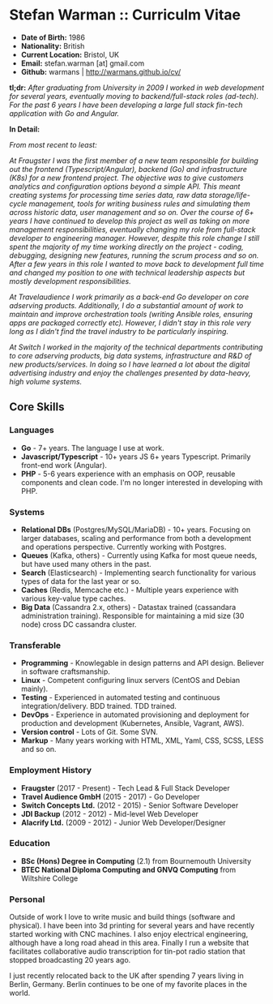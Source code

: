 Stefan Warman :: Curriculm Vitae
=====================================

* **Date of Birth:** 1986
* **Nationality:** British
* **Current Location:** Bristol, UK
* **Email:** stefan.warman [at] gmail.com
* **Github:** warmans | http://warmans.github.io/cv/

**tl;dr:** *After graduating from University in 2009 I worked in web development for several years, eventually moving to backend/full-stack roles (ad-tech). For the past 6 years I have been developing a large full stack fin-tech application with Go and Angular.*

**In Detail:**

*From most recent to least:* 

*At Fraugster I was the first member of a new team responsible for building out the frontend (Typescript/Angular), backend (Go) and
infrastructure (K8s) for a new frontend project. The objective was to give customers analytics and configuration options beyond a simple API.
This meant creating systems for processing time series data, raw data storage/life-cycle management, tools for writing business rules
and simulating them across historic data, user management and so on.*
*Over the course of 6+ years I have continued to develop this project as well as taking on more management responsibilities,
eventually changing my role from full-stack developer to engineering manager. However, despite this role change
I still spent the majority of my time working directly on the project - coding, debugging, designing new features, running the 
scrum process and so on. After a few years in this role I wanted to move back to development full
time and changed my position to one with technical leadership aspects but mostly development responsibilities.*

*At Travelaudience I work primarily as a back-end Go developer on core adserving products. Additionally, I do a
substantial amount of work to maintain and improve orchestration tools (writing Ansible roles, ensuring apps are
packaged correctly etc). However, I didn't stay in this role very long as I didn't find the travel industry to 
be particularly inspiring.*

*At Switch I worked in the majority of the technical departments contributing to core adserving products,
big data systems, infrastructure and R&D of new products/services. In doing so I have learned a lot about
the digital advertising industry and enjoy the challenges presented by data-heavy, high volume systems.*

Core Skills
------------

### Languages

* **Go** - 7+ years. The language I use at work.
* **Javascript/Typescript** - 10+ years JS 6+ years Typescript. Primarily front-end work (Angular).
* **PHP** - 5-6 years experience with an emphasis on OOP, reusable components and clean code. I'm no longer interested in developing with PHP.

### Systems

* **Relational DBs** (Postgres/MySQL/MariaDB) - 10+ years. Focusing on larger databases, scaling and performance from both a development and operations perspective. Currently working with Postgres.
* **Queues** (Kafka, others) - Currently using Kafka for most queue needs, but have used many others in the past.
* **Search** (Elasticsearch) - Implementing search functionality for various types of data for the last year or so.
* **Caches** (Redis, Memcache etc.) - Multiple years experience with various key-value type caches.
* **Big Data** (Cassandra 2.x, others) - Datastax trained (cassandara administration training). Responsible for maintaining a mid size (30 node) cross DC cassandra cluster. 

### Transferable

* **Programming** - Knowlegable in design patterns and API design. Believer in software craftsmanship.
* **Linux** - Competent configuring linux servers (CentOS and Debian mainly).
* **Testing** - Experienced in automated testing and continuous integration/delivery. BDD trained. TDD trained.
* **DevOps** - Experience in automated provisioning and deployment for production and development (Kubernetes, Ansible, Vagrant, AWS).
* **Version control** - Lots of Git. Some SVN.
* **Markup** - Many years working with HTML, XML, Yaml, CSS, SCSS, LESS and so on.

### Employment History

* **Fraugster** (2017 - Present) - Tech Lead & Full Stack Developer
* **Travel Audience GmbH** (2015 - 2017) - Go Developer 
* **Switch Concepts Ltd.** (2012 - 2015) - Senior Software Developer
* **JDI Backup** (2012 - 2012) - Mid-level Web Developer
* **Alacrify Ltd.** (2009 - 2012)  - Junior Web Developer/Designer

### Education

* **BSc (Hons) Degree in Computing** (2.1) from Bournemouth University
* **BTEC National Diploma Computing and GNVQ Computing** from Wiltshire College

### Personal

Outside of work I love to write music and build things (software and physical). I have been into 3d printing for several years and have recently started working with CNC machines. I also enjoy electrical engineering, although have a long road ahead in this area. Finally I run a website that facilitates collaborative audio transcription for tin-pot radio station that stopped broadcasting 20 years ago.

I just recently relocated back to the UK after spending 7 years living in Berlin, Germany. Berlin continues to be one of my favorite places in the world.
